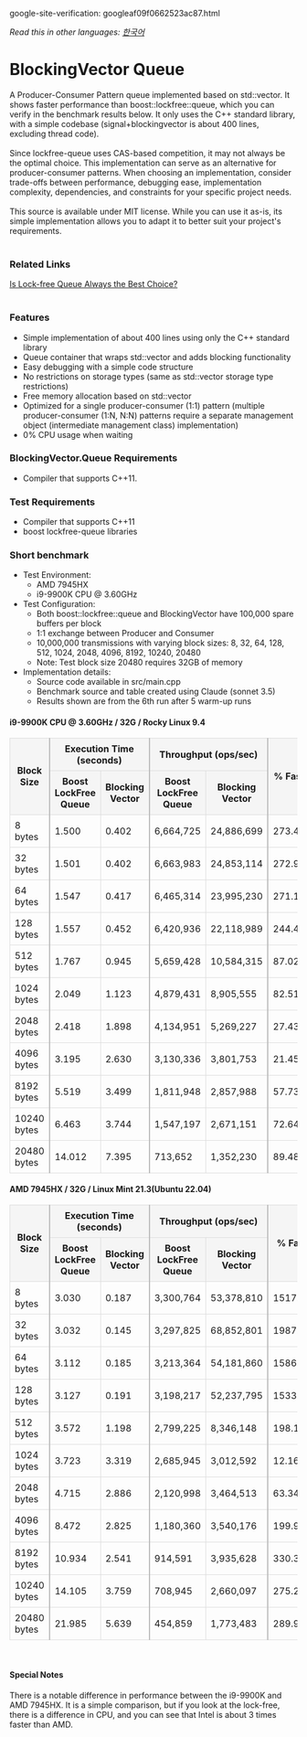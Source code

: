google-site-verification: googleaf09f0662523ac87.html

*Read this in other languages: [한국어](README.ko.md)*

# BlockingVector Queue
A Producer-Consumer Pattern queue implemented based on std::vector. It shows faster performance than boost::lockfree::queue, which you can verify in the benchmark results below. It only uses the C++ standard library, with a simple codebase (signal+blockingvector is about 400 lines, excluding thread code).
<br><br>
Since lockfree-queue uses CAS-based competition, it may not always be the optimal choice. This implementation can serve as an alternative for producer-consumer patterns. When choosing an implementation, consider trade-offs between performance, debugging ease, implementation complexity, dependencies, and constraints for your specific project needs.
<br><br>
This source is available under MIT license. While you can use it as-is, its simple implementation allows you to adapt it to better suit your project's requirements.
<br><br>

### Related Links
<a href="https://cplusplus.tistory.com/entry/C-Lockfree-Queue%EA%B0%80-%ED%95%AD%EC%83%81-%EC%A2%8B%EC%9D%80-%EC%84%A0%ED%83%9D%EC%9D%BC%EA%B9%8C" target="_blank">Is Lock-free Queue Always the Best Choice?</a>
<br><br>

### Features
- Simple implementation of about 400 lines using only the C++ standard library
- Queue container that wraps std::vector and adds blocking functionality
- Easy debugging with a simple code structure
- No restrictions on storage types (same as std::vector storage type restrictions)
- Free memory allocation based on std::vector
- Optimized for a single producer-consumer (1:1) pattern (multiple producer-consumer (1:N, N:N) patterns require a separate management object (intermediate management class) implementation)
- 0% CPU usage when waiting

### BlockingVector.Queue Requirements
- Compiler that supports C++11.

### Test Requirements
- Compiler that supports C++11
- boost lockfree-queue libraries

### Short benchmark
* Test Environment:
  - AMD 7945HX
  - i9-9900K CPU @ 3.60GHz
* Test Configuration:
  - Both boost::lockfree::queue and BlockingVector have 100,000 spare buffers per block
  - 1:1 exchange between Producer and Consumer
  - 10,000,000 transmissions with varying block sizes: 8, 32, 64, 128, 512, 1024, 2048, 4096, 8192, 10240, 20480
  - Note: Test block size 20480 requires 32GB of memory
* Implementation details:
  - Source code available in src/main.cpp
  - Benchmark source and table created using Claude (sonnet 3.5)
  - Results shown are from the 6th run after 5 warm-up runs

#### i9-9900K CPU @ 3.60GHz / 32G / Rocky Linux 9.4
<table style="width: 100%; border-collapse: collapse;">
    <thead>
        <tr>
            <th rowspan="2" style="border: 1px solid #ddd; border-right: 2px solid #bbb; padding: 8px; background-color: #f5f5f5;">Block Size</th>
            <th colspan="2" style="border: 1px solid #ddd; border-right: 2px solid #bbb; padding: 8px; background-color: #f5f5f5;">Execution Time (seconds)</th>
            <th colspan="2" style="border: 1px solid #ddd; border-right: 2px solid #bbb; padding: 8px; background-color: #f5f5f5;">Throughput (ops/sec)</th>
            <th rowspan="2" style="border: 1px solid #ddd; padding: 8px; background-color: #f5f5f5;">% Faster</th>
        </tr>
        <tr>
            <th style="border: 1px solid #ddd; padding: 8px; background-color: #f5f5f5;">Boost<br>LockFree Queue</th>
            <th style="border: 1px solid #ddd; border-right: 2px solid #bbb; padding: 8px; background-color: #f5f5f5;">Blocking Vector</th>
            <th style="border: 1px solid #ddd; padding: 8px; background-color: #f5f5f5;">Boost<br>LockFree Queue</th>
            <th style="border: 1px solid #ddd; border-right: 2px solid #bbb; padding: 8px; background-color: #f5f5f5;">Blocking Vector</th>
        </tr>
    </thead>
    <tbody>
        <tr>
            <td style="border: 1px solid #ddd; border-right: 2px solid #bbb; padding: 8px;">8 bytes</td>
            <td style="border: 1px solid #ddd; padding: 8px;">1.500</td>
            <td style="border: 1px solid #ddd; border-right: 2px solid #bbb; padding: 8px;">0.402</td>
            <td style="border: 1px solid #ddd; padding: 8px;">6,664,725</td>
            <td style="border: 1px solid #ddd; border-right: 2px solid #bbb; padding: 8px;">24,886,699</td>
            <td style="border: 1px solid #ddd; padding: 8px;">273.41%</td>
        </tr>
        <tr>
            <td style="border: 1px solid #ddd; border-right: 2px solid #bbb; padding: 8px;">32 bytes</td>
            <td style="border: 1px solid #ddd; padding: 8px;">1.501</td>
            <td style="border: 1px solid #ddd; border-right: 2px solid #bbb; padding: 8px;">0.402</td>
            <td style="border: 1px solid #ddd; padding: 8px;">6,663,983</td>
            <td style="border: 1px solid #ddd; border-right: 2px solid #bbb; padding: 8px;">24,853,114</td>
            <td style="border: 1px solid #ddd; padding: 8px;">272.95%</td>
        </tr>
        <tr>
            <td style="border: 1px solid #ddd; border-right: 2px solid #bbb; padding: 8px;">64 bytes</td>
            <td style="border: 1px solid #ddd; padding: 8px;">1.547</td>
            <td style="border: 1px solid #ddd; border-right: 2px solid #bbb; padding: 8px;">0.417</td>
            <td style="border: 1px solid #ddd; padding: 8px;">6,465,314</td>
            <td style="border: 1px solid #ddd; border-right: 2px solid #bbb; padding: 8px;">23,995,230</td>
            <td style="border: 1px solid #ddd; padding: 8px;">271.14%</td>
        </tr>
        <tr>
            <td style="border: 1px solid #ddd; border-right: 2px solid #bbb; padding: 8px;">128 bytes</td>
            <td style="border: 1px solid #ddd; padding: 8px;">1.557</td>
            <td style="border: 1px solid #ddd; border-right: 2px solid #bbb; padding: 8px;">0.452</td>
            <td style="border: 1px solid #ddd; padding: 8px;">6,420,936</td>
            <td style="border: 1px solid #ddd; border-right: 2px solid #bbb; padding: 8px;">22,118,989</td>
            <td style="border: 1px solid #ddd; padding: 8px;">244.48%</td>
        </tr>
        <tr>
            <td style="border: 1px solid #ddd; border-right: 2px solid #bbb; padding: 8px;">512 bytes</td>
            <td style="border: 1px solid #ddd; padding: 8px;">1.767</td>
            <td style="border: 1px solid #ddd; border-right: 2px solid #bbb; padding: 8px;">0.945</td>
            <td style="border: 1px solid #ddd; padding: 8px;">5,659,428</td>
            <td style="border: 1px solid #ddd; border-right: 2px solid #bbb; padding: 8px;">10,584,315</td>
            <td style="border: 1px solid #ddd; padding: 8px;">87.02%</td>
        </tr>
        <tr>
            <td style="border: 1px solid #ddd; border-right: 2px solid #bbb; padding: 8px;">1024 bytes</td>
            <td style="border: 1px solid #ddd; padding: 8px;">2.049</td>
            <td style="border: 1px solid #ddd; border-right: 2px solid #bbb; padding: 8px;">1.123</td>
            <td style="border: 1px solid #ddd; padding: 8px;">4,879,431</td>
            <td style="border: 1px solid #ddd; border-right: 2px solid #bbb; padding: 8px;">8,905,555</td>
            <td style="border: 1px solid #ddd; padding: 8px;">82.51%</td>
        </tr>
        <tr>
            <td style="border: 1px solid #ddd; border-right: 2px solid #bbb; padding: 8px;">2048 bytes</td>
            <td style="border: 1px solid #ddd; padding: 8px;">2.418</td>
            <td style="border: 1px solid #ddd; border-right: 2px solid #bbb; padding: 8px;">1.898</td>
            <td style="border: 1px solid #ddd; padding: 8px;">4,134,951</td>
            <td style="border: 1px solid #ddd; border-right: 2px solid #bbb; padding: 8px;">5,269,227</td>
            <td style="border: 1px solid #ddd; padding: 8px;">27.43%</td>
        </tr>
        <tr>
            <td style="border: 1px solid #ddd; border-right: 2px solid #bbb; padding: 8px;">4096 bytes</td>
            <td style="border: 1px solid #ddd; padding: 8px;">3.195</td>
            <td style="border: 1px solid #ddd; border-right: 2px solid #bbb; padding: 8px;">2.630</td>
            <td style="border: 1px solid #ddd; padding: 8px;">3,130,336</td>
            <td style="border: 1px solid #ddd; border-right: 2px solid #bbb; padding: 8px;">3,801,753</td>
            <td style="border: 1px solid #ddd; padding: 8px;">21.45%</td>
        </tr>
        <tr>
            <td style="border: 1px solid #ddd; border-right: 2px solid #bbb; padding: 8px;">8192 bytes</td>
            <td style="border: 1px solid #ddd; padding: 8px;">5.519</td>
            <td style="border: 1px solid #ddd; border-right: 2px solid #bbb; padding: 8px;">3.499</td>
            <td style="border: 1px solid #ddd; padding: 8px;">1,811,948</td>
            <td style="border: 1px solid #ddd; border-right: 2px solid #bbb; padding: 8px;">2,857,988</td>
            <td style="border: 1px solid #ddd; padding: 8px;">57.73%</td>
        </tr>
        <tr>
            <td style="border: 1px solid #ddd; border-right: 2px solid #bbb; padding: 8px;">10240 bytes</td>
            <td style="border: 1px solid #ddd; padding: 8px;">6.463</td>
            <td style="border: 1px solid #ddd; border-right: 2px solid #bbb; padding: 8px;">3.744</td>
            <td style="border: 1px solid #ddd; padding: 8px;">1,547,197</td>
            <td style="border: 1px solid #ddd; border-right: 2px solid #bbb; padding: 8px;">2,671,151</td>
            <td style="border: 1px solid #ddd; padding: 8px;">72.64%</td>
        </tr>
        <tr>
            <td style="border: 1px solid #ddd; border-right: 2px solid #bbb; padding: 8px;">20480 bytes</td>
            <td style="border: 1px solid #ddd; padding: 8px;">14.012</td>
            <td style="border: 1px solid #ddd; border-right: 2px solid #bbb; padding: 8px;">7.395</td>
            <td style="border: 1px solid #ddd; padding: 8px;">713,652</td>
            <td style="border: 1px solid #ddd; border-right: 2px solid #bbb; padding: 8px;">1,352,230</td>
            <td style="border: 1px solid #ddd; padding: 8px;">89.48%</td>
        </tr>
    </tbody>
</table>

#### AMD 7945HX / 32G / Linux Mint 21.3(Ubuntu 22.04)
<table style="width: 100%; border-collapse: collapse;">
    <thead>
        <tr>
            <th rowspan="2" style="border: 1px solid #ddd; border-right: 2px solid #bbb; padding: 8px; background-color: #f5f5f5;">Block Size</th>
            <th colspan="2" style="border: 1px solid #ddd; border-right: 2px solid #bbb; padding: 8px; background-color: #f5f5f5;">Execution Time (seconds)</th>
            <th colspan="2" style="border: 1px solid #ddd; border-right: 2px solid #bbb; padding: 8px; background-color: #f5f5f5;">Throughput (ops/sec)</th>
            <th rowspan="2" style="border: 1px solid #ddd; padding: 8px; background-color: #f5f5f5;">% Faster</th>
        </tr>
        <tr>
            <th style="border: 1px solid #ddd; padding: 8px; background-color: #f5f5f5;">Boost<br>LockFree Queue</th>
            <th style="border: 1px solid #ddd; border-right: 2px solid #bbb; padding: 8px; background-color: #f5f5f5;">Blocking Vector</th>
            <th style="border: 1px solid #ddd; padding: 8px; background-color: #f5f5f5;">Boost<br>LockFree Queue</th>
            <th style="border: 1px solid #ddd; border-right: 2px solid #bbb; padding: 8px; background-color: #f5f5f5;">Blocking Vector</th>
        </tr>
    </thead>
    <tbody>
        <tr>
            <td style="border: 1px solid #ddd; border-right: 2px solid #bbb; padding: 8px;">8 bytes</td>
            <td style="border: 1px solid #ddd; padding: 8px;">3.030</td>
            <td style="border: 1px solid #ddd; border-right: 2px solid #bbb; padding: 8px;">0.187</td>
            <td style="border: 1px solid #ddd; padding: 8px;">3,300,764</td>
            <td style="border: 1px solid #ddd; border-right: 2px solid #bbb; padding: 8px;">53,378,810</td>
            <td style="border: 1px solid #ddd; padding: 8px;">1517.16%</td>
        </tr>
        <tr>
            <td style="border: 1px solid #ddd; border-right: 2px solid #bbb; padding: 8px;">32 bytes</td>
            <td style="border: 1px solid #ddd; padding: 8px;">3.032</td>
            <td style="border: 1px solid #ddd; border-right: 2px solid #bbb; padding: 8px;">0.145</td>
            <td style="border: 1px solid #ddd; padding: 8px;">3,297,825</td>
            <td style="border: 1px solid #ddd; border-right: 2px solid #bbb; padding: 8px;">68,852,801</td>
            <td style="border: 1px solid #ddd; padding: 8px;">1987.82%</td>
        </tr>
        <tr>
            <td style="border: 1px solid #ddd; border-right: 2px solid #bbb; padding: 8px;">64 bytes</td>
            <td style="border: 1px solid #ddd; padding: 8px;">3.112</td>
            <td style="border: 1px solid #ddd; border-right: 2px solid #bbb; padding: 8px;">0.185</td>
            <td style="border: 1px solid #ddd; padding: 8px;">3,213,364</td>
            <td style="border: 1px solid #ddd; border-right: 2px solid #bbb; padding: 8px;">54,181,860</td>
            <td style="border: 1px solid #ddd; padding: 8px;">1586.14%</td>
        </tr>
        <tr>
            <td style="border: 1px solid #ddd; border-right: 2px solid #bbb; padding: 8px;">128 bytes</td>
            <td style="border: 1px solid #ddd; padding: 8px;">3.127</td>
            <td style="border: 1px solid #ddd; border-right: 2px solid #bbb; padding: 8px;">0.191</td>
            <td style="border: 1px solid #ddd; padding: 8px;">3,198,217</td>
            <td style="border: 1px solid #ddd; border-right: 2px solid #bbb; padding: 8px;">52,237,795</td>
            <td style="border: 1px solid #ddd; padding: 8px;">1533.34%</td>
        </tr>
        <tr>
            <td style="border: 1px solid #ddd; border-right: 2px solid #bbb; padding: 8px;">512 bytes</td>
            <td style="border: 1px solid #ddd; padding: 8px;">3.572</td>
            <td style="border: 1px solid #ddd; border-right: 2px solid #bbb; padding: 8px;">1.198</td>
            <td style="border: 1px solid #ddd; padding: 8px;">2,799,225</td>
            <td style="border: 1px solid #ddd; border-right: 2px solid #bbb; padding: 8px;">8,346,148</td>
            <td style="border: 1px solid #ddd; padding: 8px;">198.16%</td>
        </tr>
        <tr>
            <td style="border: 1px solid #ddd; border-right: 2px solid #bbb; padding: 8px;">1024 bytes</td>
            <td style="border: 1px solid #ddd; padding: 8px;">3.723</td>
            <td style="border: 1px solid #ddd; border-right: 2px solid #bbb; padding: 8px;">3.319</td>
            <td style="border: 1px solid #ddd; padding: 8px;">2,685,945</td>
            <td style="border: 1px solid #ddd; border-right: 2px solid #bbb; padding: 8px;">3,012,592</td>
            <td style="border: 1px solid #ddd; padding: 8px;">12.16%</td>
        </tr>
        <tr>
            <td style="border: 1px solid #ddd; border-right: 2px solid #bbb; padding: 8px;">2048 bytes</td>
            <td style="border: 1px solid #ddd; padding: 8px;">4.715</td>
            <td style="border: 1px solid #ddd; border-right: 2px solid #bbb; padding: 8px;">2.886</td>
            <td style="border: 1px solid #ddd; padding: 8px;">2,120,998</td>
            <td style="border: 1px solid #ddd; border-right: 2px solid #bbb; padding: 8px;">3,464,513</td>
            <td style="border: 1px solid #ddd; padding: 8px;">63.34%</td>
        </tr>
        <tr>
            <td style="border: 1px solid #ddd; border-right: 2px solid #bbb; padding: 8px;">4096 bytes</td>
            <td style="border: 1px solid #ddd; padding: 8px;">8.472</td>
            <td style="border: 1px solid #ddd; border-right: 2px solid #bbb; padding: 8px;">2.825</td>
            <td style="border: 1px solid #ddd; padding: 8px;">1,180,360</td>
            <td style="border: 1px solid #ddd; border-right: 2px solid #bbb; padding: 8px;">3,540,176</td>
            <td style="border: 1px solid #ddd; padding: 8px;">199.92%</td>
        </tr>
        <tr>
            <td style="border: 1px solid #ddd; border-right: 2px solid #bbb; padding: 8px;">8192 bytes</td>
            <td style="border: 1px solid #ddd; padding: 8px;">10.934</td>
            <td style="border: 1px solid #ddd; border-right: 2px solid #bbb; padding: 8px;">2.541</td>
            <td style="border: 1px solid #ddd; padding: 8px;">914,591</td>
            <td style="border: 1px solid #ddd; border-right: 2px solid #bbb; padding: 8px;">3,935,628</td>
            <td style="border: 1px solid #ddd; padding: 8px;">330.32%</td>
        </tr>
        <tr>
            <td style="border: 1px solid #ddd; border-right: 2px solid #bbb; padding: 8px;">10240 bytes</td>
            <td style="border: 1px solid #ddd; padding: 8px;">14.105</td>
            <td style="border: 1px solid #ddd; border-right: 2px solid #bbb; padding: 8px;">3.759</td>
            <td style="border: 1px solid #ddd; padding: 8px;">708,945</td>
            <td style="border: 1px solid #ddd; border-right: 2px solid #bbb; padding: 8px;">2,660,097</td>
            <td style="border: 1px solid #ddd; padding: 8px;">275.22%</td>
        </tr>
        <tr>
            <td style="border: 1px solid #ddd; border-right: 2px solid #bbb; padding: 8px;">20480 bytes</td>
            <td style="border: 1px solid #ddd; padding: 8px;">21.985</td>
            <td style="border: 1px solid #ddd; border-right: 2px solid #bbb; padding: 8px;">5.639</td>
            <td style="border: 1px solid #ddd; padding: 8px;">454,859</td>
            <td style="border: 1px solid #ddd; border-right: 2px solid #bbb; padding: 8px;">1,773,483</td>
            <td style="border: 1px solid #ddd; padding: 8px;">289.90%</td>
        </tr>
    </tbody>
</table>
<br>

#### Special Notes
There is a notable difference in performance between the i9-9900K and AMD 7945HX. It is a simple comparison, but if you look at the lock-free, there is a difference in CPU, and you can see that Intel is about 3 times faster than AMD.
<br><br>
